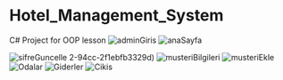 # Hotel_Management_System
C# Project for OOP lesson 
![adminGiris](https://github.com/ibrahim-dmr/Hotel_Management_System/assets/95123606/7153d858-275b-4ad1-a59c-e9948f864b1b)
![anaSayfa](https://github.com/ibrahim-dmr/Hotel_Management_System/assets/95123606/f1b3222b-9d1b-4179-bf68-bc52d84892be)

![sifreGuncelle](https://github.com/ibrahim-dmr/Hotel_Management_System/assets/95123606/af4f1898-2b78-4a90-b55a-249e43134b11)
2-94cc-2f1ebfb3329d)
![musteriBilgileri](https://github.com/ibrahim-dmr/Hotel_Management_System/assets/95123606/a063acc1-e689-434c-ac03-bbb15fc56162)
![musteriEkle](https://github.com/ibrahim-dmr/Hotel_Management_System/assets/95123606/e0428057-bdca-49e7-ade2-9ddcd65d1447)
![Odalar](https://github.com/ibrahim-dmr/Hotel_Management_System/assets/95123606/0d779760-cbe0-47fd-961a-120d783de37f)
![Giderler](https://github.com/ibrahim-dmr/Hotel_Management_System/assets/95123606/219d2f67-a57f-4f26-bc8d-5e742f476c6c)
![Cikis](https://github.com/ibrahim-dmr/Hotel_Management_System/assets/95123606/c6e88d23-2196-4ea1-87d0-70fd25afed47)


